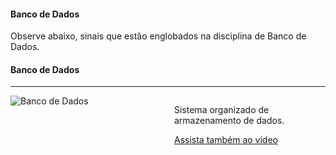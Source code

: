 #### Banco de Dados
Observe abaixo, sinais que estão englobados na disciplina de Banco de Dados.

#### Banco de Dados
<hr>
<div style="display: flex;">
    <div style="flex: 1;">
        <img src="https://github.com/Matheusxr77/libras-bcc/blob/main/sinais/Banco_de_Dados.gif" alt="Banco de Dados" style="max-width: 100%;">
    </div>
    <div style="flex: 1; padding-left: 20px;">
        <p>Sistema organizado de armazenamento de dados.</p>
        <a href="https://www.youtube.com/embed/B6dKYUAGn9k?si=9CYXLd4apMivQ2rr">Assista também ao vídeo</a>
    </div>
</div>